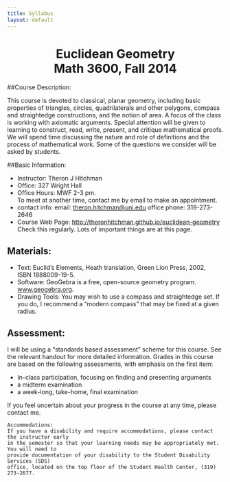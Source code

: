 ```yaml
---
title: Syllabus
layout: default
---
```


<center><h1>
Euclidean Geometry<br />
Math 3600, Fall 2014</h1>
</center>

##Course Description:

This course is devoted to classical, planar geometry, including basic properties
of triangles, circles, quadrilaterals and other polygons, compass and
straightedge constructions, and the notion of area. A focus of the class is
working with axiomatic arguments. Special attention will be given to learning to
construct, read, write, present, and critique mathematical proofs. We will spend
time discussing the nature and role of definitions and the process of
mathematical work. Some of the questions we consider will be asked by
students.

##Basic Information:

- Instructor: 		Theron J Hitchman
- Office: 		327 Wright Hall
- Office Hours: 	MWF  2-3 pm.  
  To meet at another time, contact me by email to make an appointment.
- contact info:
      email:  theron.hitchman@uni.edu      office phone: 319-273-2646
- Course Web Page:
      http://theronhitchman.github.io/euclidean-geometry
  Check this regularly. Lots of important things are at this page.

## Materials:

- Text: Euclid’s Elements, Heath translation, Green Lion Press, 2002,  
ISBN 1888009-19-5.
- Software: GeoGebra is a free, open-source geometry program. www.geogebra.org.
- Drawing Tools: You may wish to use a compass and straightedge set. If you do,
I recommend a “modern compass” that may be fixed at a given radius.

## Assessment:

I will be using a “standards based assessment” scheme for this course. See the
relevant handout for more detailed information. Grades in this course are based
on the following assessments, with emphasis on the first item:

- In-class participation, focusing on finding and presenting arguments
- a midterm examination
- a week-long, take-home, final examination

If you feel uncertain about your progress in the course at any time, please contact me.

    Accommodations:
    If you have a disability and require accommodations, please contact the instructor early
    in the semester so that your learning needs may be appropriately met. You will need to
    provide documentation of your disability to the Student Disability Services (SDS)
    office, located on the top floor of the Student Health Center, (319) 273-2677.
